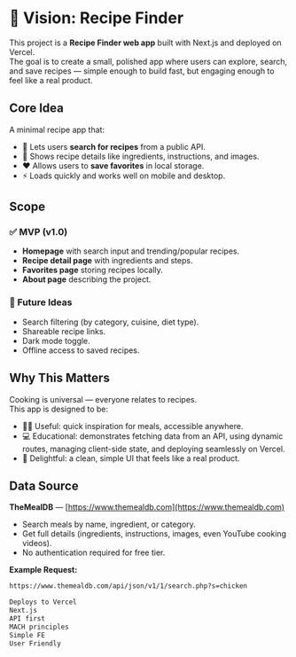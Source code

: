 # 🌟 Vision: Recipe Finder

This project is a **Recipe Finder web app** built with Next.js and deployed on Vercel.  
The goal is to create a small, polished app where users can explore, search, and save recipes — simple enough to build fast, but engaging enough to feel like a real product.

## Core Idea

A minimal recipe app that:
- 🍳 Lets users **search for recipes** from a public API.  
- 📖 Shows recipe details like ingredients, instructions, and images.  
- ❤️ Allows users to **save favorites** in local storage.  
- ⚡ Loads quickly and works well on mobile and desktop.  

## Scope

### ✅ MVP (v1.0)
- **Homepage** with search input and trending/popular recipes.  
- **Recipe detail page** with ingredients and steps.  
- **Favorites page** storing recipes locally.  
- **About page** describing the project.  

### 🚀 Future Ideas
- Search filtering (by category, cuisine, diet type).  
- Shareable recipe links.  
- Dark mode toggle.  
- Offline access to saved recipes.  

## Why This Matters

Cooking is universal — everyone relates to recipes.  
This app is designed to be:
- 🧑‍🍳 Useful: quick inspiration for meals, accessible anywhere.  
- 💻 Educational: demonstrates fetching data from an API, using dynamic routes, managing client-side state, and deploying seamlessly on Vercel.  
- 🎨 Delightful: a clean, simple UI that feels like a real product.  

## Data Source

**TheMealDB** — [https://www.themealdb.com](https://www.themealdb.com)  
- Search meals by name, ingredient, or category.  
- Get full details (ingredients, instructions, images, even YouTube cooking videos).  
- No authentication required for free tier.  

**Example Request:**  
```bash
https://www.themealdb.com/api/json/v1/1/search.php?s=chicken

Deploys to Vercel
Next.js
API first
MACH principles
Simple FE
User Friendly

